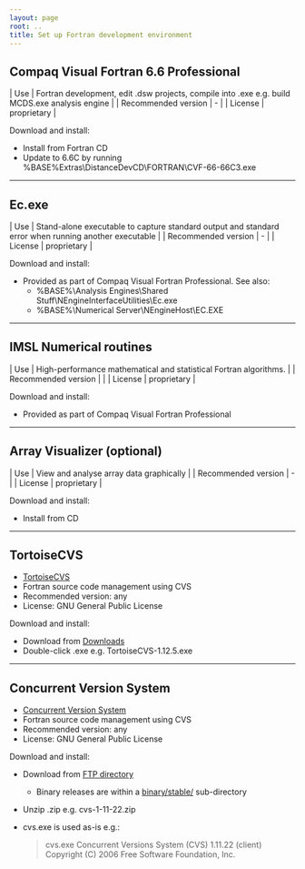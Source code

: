 ```yaml
---
layout: page
root: ..
title: Set up Fortran development environment
---
```


## Compaq Visual Fortran 6.6 Professional

| Use | Fortran development, edit .dsw projects, compile into .exe e.g. build MCDS.exe analysis engine |
| Recommended version | - |
| License | proprietary |

Download and install:

* Install from Fortran CD
* Update to 6.6C by running %BASE%Extras\DistanceDevCD\FORTRAN\CVF-66-66C3.exe

---

## Ec.exe

| Use | Stand-alone executable to capture standard output and standard error when running another executable |
| Recommended version | - |
| License | proprietary |

Download and install:

* Provided as part of Compaq Visual Fortran Professional. See also:
  - %BASE%\Analysis Engines\Shared Stuff\NEngineInterfaceUtilities\Ec.exe
  - %BASE%\Numerical Server\NEngineHost\EC.EXE

---

## IMSL Numerical routines

| Use | High-performance mathematical and statistical Fortran algorithms. |
| Recommended version | |
| License | proprietary |

Download and install:

*  Provided as part of Compaq Visual Fortran Professional

---

## Array Visualizer (optional)

| Use | View and analyse array data graphically |
| Recommended version | - |
| License | proprietary |

Download and install:

* Install from CD

---

## TortoiseCVS

* [TortoiseCVS](http://www.tortoisecvs.org/)
* Fortran source code management using CVS
* Recommended version: any
* License: GNU General Public License

Download and install:

* Download from [Downloads](http://www.tortoisecvs.org/download.shtml)
* Double-click .exe e.g. TortoiseCVS-1.12.5.exe

---

## Concurrent Version System

* [Concurrent Version System](http://www.nongnu.org/cvs/)
* Fortran source code management using CVS
* Recommended version: any
* License: GNU General Public License

Download and install:

* Download from [FTP directory](http://ftp.gnu.org/non-gnu/cvs/) 
  - Binary releases are within a [binary/stable/](http://ftp.gnu.org/non-gnu/cvs/binary/stable/x86-woe/) sub-directory
* Unzip .zip e.g. cvs-1-11-22.zip 
* cvs.exe is used as-is e.g.:

    > cvs.exe
    Concurrent Versions System (CVS) 1.11.22 (client)
    Copyright (C) 2006 Free Software Foundation, Inc.
